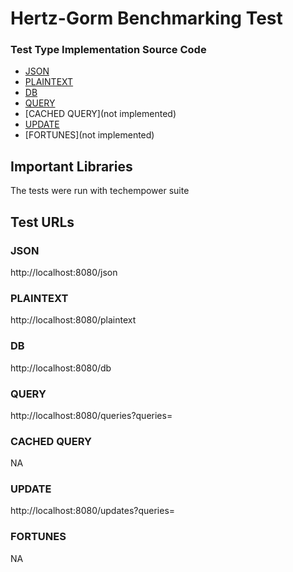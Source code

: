 # Hertz-Gorm Benchmarking Test

### Test Type Implementation Source Code

* [JSON](main.go)
* [PLAINTEXT](main.go)
* [DB](main.go)
* [QUERY](main.go)
* [CACHED QUERY](not implemented)
* [UPDATE](main.go)
* [FORTUNES](not implemented)

## Important Libraries
The tests were run with techempower suite

## Test URLs
### JSON

http://localhost:8080/json

### PLAINTEXT

http://localhost:8080/plaintext

### DB

http://localhost:8080/db

### QUERY

http://localhost:8080/queries?queries=

### CACHED QUERY

NA

### UPDATE

http://localhost:8080/updates?queries=

### FORTUNES

NA
